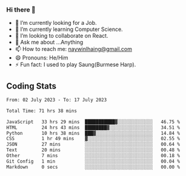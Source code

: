 ### Hi there 👋

- 🔭 I’m currently looking for a Job.
- 🌱 I’m currently learning Computer Science.
- 👯 I’m looking to collaborate on React.
- 💬 Ask me about ...Anything
- 📫 How to reach me: naywinlhaing@gmail.com
- 😄 Pronouns: He/Him
- ⚡ Fun fact: I used to play Saung(Burmese Harp).


## Coding Stats
<!--START_SECTION:waka-->

```txt
From: 02 July 2023 - To: 17 July 2023

Total Time: 71 hrs 38 mins

JavaScript   33 hrs 29 mins  ███████████▓░░░░░░░░░░░░░   46.75 %
HTML         24 hrs 43 mins  ████████▓░░░░░░░░░░░░░░░░   34.51 %
Python       10 hrs 38 mins  ███▓░░░░░░░░░░░░░░░░░░░░░   14.84 %
CSS          1 hr 49 mins    ▓░░░░░░░░░░░░░░░░░░░░░░░░   02.55 %
JSON         27 mins         ░░░░░░░░░░░░░░░░░░░░░░░░░   00.64 %
Text         20 mins         ░░░░░░░░░░░░░░░░░░░░░░░░░   00.48 %
Other        7 mins          ░░░░░░░░░░░░░░░░░░░░░░░░░   00.18 %
Git Config   1 min           ░░░░░░░░░░░░░░░░░░░░░░░░░   00.04 %
Markdown     0 secs          ░░░░░░░░░░░░░░░░░░░░░░░░░   00.00 %
```

<!--END_SECTION:waka-->
